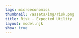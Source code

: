 ```yaml
---
tags: microeconomics
thumbnail: /assets/img/risk.png
title: Risk - Expected Utility
layout: model.njk
show: true
---
```

<script defer>
const myCalculator = new EconVision();
myCalculator.setGraphs({'engine':'desmos','idDiv':'RiskGraph','height':'650px','width':'100','left':'-10','right':'450','bottom':'-2','top':'25','copy':true,'expressions':false,'zoomFit':true,'showXAxis':true,'showYAxis':true,'xAxisLabel':'$','yAxisLabel':'Eu'});

myCalculator.addFuncInput({'idDiv':'UtilFunction','title':'Utility Function','func':"U\\left(x\\right)",'latex':"\\ln(x)",'color':'#b152ff','listGraphs':[0]});

myCalculator.addSliderInput({'idDiv':'wealthWin','title':'Wealth if Win','latex':'W_w','min':'W_l','max':'1000000','step':'1','defaultValue':'10000','listGraphs':[0]});
myCalculator.addSliderInput({'idDiv':'wealthLoose','title':'Wealth if Lose','latex':'W_l','min':'0','max':'1000000','step':'1','defaultValue':'1400','listGraphs':[0]});
myCalculator.line();
myCalculator.addSliderInput({'idDiv':'likelyhood','title':'Likelihood of Winning','latex':'P_{ropb}','min':'0','max':'1','step':'0.01','defaultValue':'0.5','listGraphs':[0]});
myCalculator.setValue({'idDiv':'wealthWinValue','latex':'W_w','decimal':'0','listGraphs':[0]});
myCalculator.setValue({'idDiv':'wealthLossValue','latex':'W_l','decimal':'0','listGraphs':[0]});
myCalculator.setValue({'idDiv':'PropValue','latex':'P_{ropb}','decimal':'2','listGraphs':[0]});

//calc
myCalculator.addExpression({'idDiv':'EV','latex':"E_v=W_w\\cdot P_{ropb}+W_l\\left(1-P_{ropb}\\right)",'listGraphs':[0]});
myCalculator.addExpression({'idDiv':'FindCE','latex':"U\\left(C_{e}\\right)\\sim U\\left(W_{w}\\right)\\cdot P_{ropb}+\\left\\{W_{l}=0:0,U\\left(W_{l}\\right)\\right\\}\\cdot\\left(1-P_{ropb}\\right)",'listGraphs':[0]});
myCalculator.addExpression({'idDiv':'FindRiskPremium','latex':'R_{p}=E_{v}-C_{e}','listGraphs':[0]});
myCalculator.setValue({'idDiv':'EVValue','latex':'E_v','decimal':'2','listGraphs':[0]});
myCalculator.setValue({'idDiv':'CEValue','latex':'C_e','decimal':'2','listGraphs':[0]});
myCalculator.setValue({'idDiv':'RPValue','latex':'R_{p}','decimal':'2','listGraphs':[0]});

//values
myCalculator.addExpression({'idDiv':'roundEU','latex':"E_{u}=\\operatorname{round}\\left(U\\left(C_{e}\\right),2\\right)",'listGraphs':[0]});

//draw
myCalculator.addExpression({'idDiv':'drawLineMintoMax','latex':"\\operatorname{polygon}\\left(\\left[\\left(W_{l},\\left\\{W_{l}=0:0,U\\left(W_{l}\\right)\\right\\}\\right),\\left(W_{w},U\\left(W_{w}\\right)\\right)\\right]\\right)",'color':'#2c30b5','listGraphs':[0]});
myCalculator.addExpression({'idDiv':'drawEVline','latex':"\\operatorname{polygon}\\left(\\left[\\left(E_{v},0\\right),\\left(E_{v},U\\left(C_{e}\\right)\\right)\\right]\\right)",'color':'#4ec692','lineStyle':Desmos.Styles.DASHED,'lineWidth':'0.8','listGraphs':[0]});
myCalculator.addExpression({'idDiv':'drawCEline','latex':"\\operatorname{polygon}\\left(\\left[\\left(C_{e},0\\right),\\left(C_{e},U\\left(C_{e}\\right)\\right)\\right]\\right)",'color':'#4ec692','lineStyle':Desmos.Styles.DASHED,'lineWidth':'0.8','listGraphs':[0]});
myCalculator.addExpression({'idDiv':'drawExpectedUtil','latex':"\\operatorname{polygon}\\left(\\left[\\left(0,U\\left(C_{e}\\right)\\right),\\left(E_{v},U\\left(C_{e}\\right)\\right)\\right]\\right)",'color':'#6581f1','lineStyle':Desmos.Styles.DOTTED,'lineWidth':'0.8','listGraphs':[0]});

//labels
myCalculator.addLabel({'idDiv':'EuLabel','latex':"\\left(0,U\\left(C_{e}\\right)\\right)",'label':'`Eu`=${E_{u}}','color':'#686dfd','showLabel':true,'listGraphs':[0]});
myCalculator.addLabel({'idDiv':'EVLabel','latex':"\\left(E_{v},0\\right)",'label':'`EV`=$${E_{v}}','color':'#35c08b','pointSize':'0','showLabel':true,'listGraphs':[0]});
myCalculator.addLabel({'idDiv':'CELabel','latex':"\\left(C_{e},0\\right)",'label':'`CE`=$${C_{e}}','color':'#35c08b','pointSize':'0','showLabel':true,'listGraphs':[0]});

//shaded
myCalculator.addExpression({'idDiv':'shadedRiskPremium','latex':"x>0\\left\\{C_{e}<x<E_{v}\\right\\}\\left\\{0<y<U\\left(x\\right)\\right\\}",'color':'#e9727e','listGraphs':[0]});
myCalculator.addSwitchInput({'idDiv':'shadedRiskPremiumSwitch','title':'Show Risk Premium','hideToggle':true,'idDivs':["shadedRiskPremium"],'listGraphs':[0]});
//updatebounds
myCalculator.addExpression({'idDiv':'BountdTop','latex':"B_{t}=U\\left(W_{w}\\right)",'listGraphs':[0]});
myCalculator.addExpression({'idDiv':'BountdRight','latex':'B_{r}=W_{w}','listGraphs':[0]});
myCalculator.setBounds({'top':'B_{t}','right':'B_{r}','listGraphs':[0]});


//instructions
myCalculator.setInstructions({'title':'Adjusting Utility, Win/Loss, and Likelihood','content':"Insert the utility function. The current function is \\exp{UtilFunction}. Now, set the win/loss scenarios:<br> Wealth if win: $\\exp{wealthWinValue}<br> Wealth if lose: $\\exp{wealthLossValue}<br> Please move the slider for the likelihood ratio to win. If the value is 1, it means there is a 100% chance to win, and if it is 0, there is a 100% chance to lose."});
myCalculator.setInstructions({'title': 'Calculate Expected Value', 'content': "The formula to calculate the expected value is as follows:<br>%% EV = E[X] = \\sum_{i=1}^n p_i x_i %%<br>In this graph, we find it as follows: <br>%% EV = W_w \\cdot P + W_l \\cdot (1 - P) %%<br>%% W_w %% denotes wealth if win.<br>%% W_l %% denotes wealth if lose.<br>%% P %% denotes the probability if win.<br>%% EV = %% \\exp{wealthWinValue} %% \\cdot %% \\exp{PropValue} %% + %% \\exp{wealthLossValue} %% \\cdot (1 - %% \\exp{PropValue} %%) = %% $\\exp{EVValue}"});
myCalculator.setInstructions({'title': 'Calculate Certainty Equivalent', 'content': "To calculate the certainty equivalent (CE) for this example, start with this formula: <br>%%U(CE)=U(W_w) \\cdot P + U(W_l) \\cdot (1-P)%%<br>%%U(x)%% denotes the utility function.<br>%%W_w%% denotes wealth if win.<br>%%W_l%% denotes wealth if lose.<br>%%P%% denotes the probability if win.<br>%%U(CE)=U(%%\\exp{wealthWinValue}%%)\\cdot%%\\exp{PropValue}%% + U(%%\\exp{wealthLossValue}%%)\\cdot (1-%%\\exp{PropValue}%%)%%<br>%%CE=%% $\\exp{CEValue}"});
myCalculator.setInstructions({'title': 'Calculate the Risk Premium', 'content': "To calculate the risk premium (RP) for this example, start with this formula: <br>%%RP=EV-CE%%<br> In the graph, the risk premium is represented by the red shaded area. <br> To calculate the risk premium: <br>%%RP=%%\\exp{EVValue}%% - %%\\exp{CEValue}%% = %% $\\exp{RPValue}"});
//creators
myCalculator.setCreators({ 'title': 'Developer', 'name': 'Radi', 'school': "GS’23" });

//set script package
myCalculator.setScriptPackage({ 'replaceExp': true, 'replaceLatex': true, 'replaceTip': true, 'replaceTheory': true, 'refresh': true });
</script>
